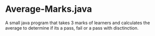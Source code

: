 # Average-Marks.java
A small java program that takes 3 marks of learners and calculates the average to determine if its a pass, fail or a pass with disctinction.
